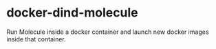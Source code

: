 # docker-dind-molecule

Run Molecule inside a docker container and launch new docker images inside that container.
